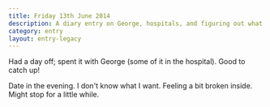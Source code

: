 ```yaml
---
title: Friday 13th June 2014
description: A diary entry on George, hospitals, and figuring out what I want
category: entry
layout: entry-legacy
---
```


Had a day off; spent it with George (some of it in the hospital). Good to catch up!

Date in the evening. I don't know what I want. Feeling a bit broken inside. Might stop for a little while.
